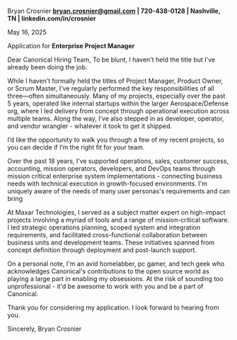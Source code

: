 Bryan Crosnier
**bryan.crosnier@gmail.com | 720-438-0128 | Nashville, TN | linkedin.com/in/crosnier**

May 16, 2025

Application for **Enterprise Project Manager**

Dear Canonical Hiring Team,
To be blunt, I haven't held the title but I've already been doing the job.

While I haven’t formally held the titles of Project Manager, Product Owner, or Scrum Master, I’ve regularly performed the key responsibilities of all three—often simultaneously. Many of my projects, especially over the past 5 years, operated like internal startups within the larger Aerospace/Defense org, where I led delivery from concept through operational execution across multiple teams. Along the way, I’ve also stepped in as developer, operator, and vendor wrangler - whatever it took to get it shipped.

I’d like the opportunity to walk you through a few of my recent projects, so you can decide if I’m the right fit for your team.

Over the past 18 years, I’ve supported operations, sales, customer success, accounting, mission operators, developers, and DevOps teams through mission critical enterprise system implementations - connecting business needs with technical execution in growth-focused environments. I'm uniquely aware of the needs of many user personas's requirements and can bring 

At Maxar Technologies, I served as a subject matter expert on high-impact projects involving a myriad of tools and a range of mission-critical software. I led strategic operations planning, scoped system and integration requirements, and facilitated cross-functional collaboration between business units and development teams. These initiatives spanned from concept definition through deployment and post-launch support.

On a personal note, I'm an avid homelabber, pc gamer, and tech geek who acknowledges Canonical's contributions to the open source world as playing a large part in enabling my obsessions. At the risk of sounding too unprofessional - it'd be awesome to work with you and be a part of Canonical.

Thank you for considering my application. I look forward to hearing from you.

Sincerely,
Bryan Crosnier
